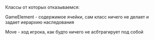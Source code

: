 Классы от которых отказываемся:

GameElement - содержимое ячейки, сам класс ничего не делает и задает иерархию наследования

Move - ход игрока, как будто ничего не асбтрагирует под собой
